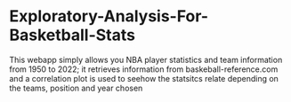 # Exploratory-Analysis-For-Basketball-Stats
This webapp simply allows you NBA player statistics and team information from 1950 to 2022;
it retrieves information from baskeball-reference.com and a correlation plot is used to seehow the statsitcs relate depending on the teams, position and year chosen
